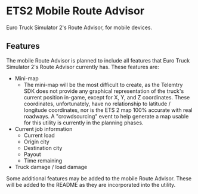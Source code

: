 # ETS2 Mobile Route Advisor
Euro Truck Simulator 2's Route Advisor, for mobile devices.

## Features
The mobile Route Advisor is planned to include all features that Euro Truck Simulator 2's Route Advisor currently has. These features are:
 - Mini-map
    - The mini-map will be the most difficult to create, as the Telemtry SDK does not provide any graphical representation of the truck's current position in-game, except for X, Y, and Z coordinates.  These coordinates, unfortunately, have no relationship to latitude / longitude coordinates, nor is the ETS 2 map 100% accurate with real roadways. A "crowdsourcing" event to help generate a map usable for this utility is currently in the planning phases.
 - Current job information
    - Current load
    - Origin city
    - Destination city
    - Payout
    - Time remaining
 - Truck damage / load damage

Some additional features may be added to the mobile Route Advisor. These will be added to the README as they are incorporated into the utility.